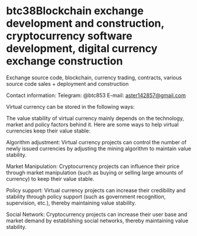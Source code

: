 # btc38Blockchain exchange development and construction, cryptocurrency software development, digital currency exchange construction

Exchange source code, blockchain, currency trading, contracts, various source code sales + deployment and construction

Contact information: Telegram: @btc853 E-mail: aster142857@gmail.com

Virtual currency can be stored in the following ways:


The value stability of virtual currency mainly depends on the technology, market and policy factors behind it. Here are some ways to help virtual currencies keep their value stable:


Algorithm adjustment: Virtual currency projects can control the number of newly issued currencies by adjusting the mining algorithm to maintain value stability.


Market Manipulation: Cryptocurrency projects can influence their price through market manipulation (such as buying or selling large amounts of currency) to keep their value stable.


Policy support: Virtual currency projects can increase their credibility and stability through policy support (such as government recognition, supervision, etc.), thereby maintaining value stability.


Social Network: Cryptocurrency projects can increase their user base and market demand by establishing social networks, thereby maintaining value stability.
